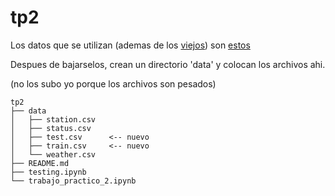# tp2

Los datos que se utilizan (ademas de los [viejos](https://www.kaggle.com/benhamner/sf-bay-area-bike-share)) son [estos](https://inclass.kaggle.com/c/san-francisco-biking/data)

Despues de bajarselos, crean un directorio 'data' y colocan los archivos ahi.

(no los subo yo porque los archivos son pesados)

    tp2
    ├── data
    │   ├── station.csv
    │   ├── status.csv
    │   ├── test.csv      <-- nuevo
    │   ├── train.csv     <-- nuevo
    │   └── weather.csv
    ├── README.md
    ├── testing.ipynb
    └── trabajo_practico_2.ipynb
